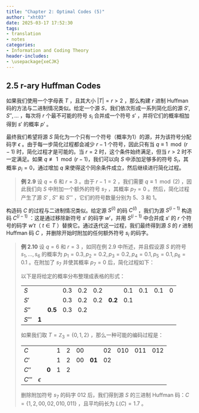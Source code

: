 ```yaml
---
title: "Chapter 2: Optimal Codes (5)"
author: "xht03"
date: 2025-03-17 17:52:30
tags:
- translation
- notes
categories:
- Information and Coding Theory
header-includes:
- \usepackage{xeCJK}
---
```


## 2.5 r-ary Huffman Codes

如果我们使用一个字母表 $T$ ，且其大小 $|T| = r > 2$ ，那么构建 $r$ 进制 Huffman 码的方法与二进制情况类似。给定一个源 $S$，我们依次形成一系列简化后的源 $S', S'', \dots$ ，每次将 $r$ 个最不可能的符号 $s_i$ 合并成一个符号 $s'$ ，并将它们的概率相加得到 $s'$ 的概率 $p'$ 。

最终我们希望将源 $S$ 简化为一个只有一个符号（概率为1）的源，并为该符号分配码字 $\epsilon$ 。由于每一步简化过程都会减少 $r - 1$ 个符号，因此只有当 $q \equiv 1 \mod (r - 1)$ 时，简化过程才是可能的。当 $r = 2$ 时，这个条件始终满足，但当 $r > 2$ 时不一定满足。如果 $q \not\equiv 1 \mod (r - 1)$，我们可以向 $S$ 中添加足够多的符号 $S_i$，其概率 $p_i = 0$，通过增加 $q$ 来使得这个同余条件成立，然后继续进行简化过程。

> **例 2.9**
> 设 $q = 6$ 和 $r = 3$ 。由于 $r - 1 = 2$ ，我们需要 $q \equiv 1 \mod (2)$ ，因此我们向 $S$ 中附加一个额外的符号 $s_7$ ，其概率 $p_7 = 0$ 。然后，简化过程产生了源 $S'$ , $S''$ 和 $S'''$ ，它们的符号数量分别为 5、3 和 1。

构造码 $C$ 的过程与二进制情况类似。给定源 $S^{(i)}$ 的码 $C^{(i)}$ ，我们为源 $S^{(i-1)}$ 构造码 $C^{(i-1)}$ ：这是通过移除新符号 $s'$ 的码字 $w'$，并用 $S^{(i-1)}$ 中合并成 $s'$ 的 $r$ 个符号的码字 $w't$（ $t \in T$ ）替换它。通过迭代这一过程，我们最终得到源 $S$ 的 $r$ 进制 Huffman 码 $C$ ，并删除开始时附加的任何额外符号 $s_i$ 的码字。

> **例 2.10**
> 设 $q = 6$ 和 $r = 3$ ，如同在例 2.9 中所述，并且假设源 $S$ 的符号 $s_1, \dots, s_6$ 的概率为 $p_1 = 0.3, p_2 = 0.2, p_3 = 0.2, p_4 = 0.1, p_5 = 0.1, p_6 = 0.1$ 。在附加了 $s_7$ 并使其概率 $p_7 = 0$ 后，简化过程如下：
>
> 以下是将给定的概率分布整理成表格的形式：
>
> |           |       |         |     |      |      |         |      |       |      |     |
> |-----------|-------|---------|-----|------|------|---------|------|-------|------|-----|
> | $S$       |       |         | 0.3 | 0.2  |  0.2 |         |  0.1 |  0.1  |  0.1 |  0  |
> | $S'$      |       |         | 0.3 | 0.2  |  0.2 | **0.2** |  0.1 |       |      |     |
> | $S''$     |       | **0.5** | 0.3 | 0.2  |      |         |      |       |      |     |
> | $S'''$    | **1** |         |     |      |      |         |      |       |      |     |
>
> 如果我们取 $T = \mathbb{Z}_3 = \{0, 1, 2\}$ ，那么一种可能的编码过程是：
>
> |           |            |         |     |      |      |         |      |       |      |     |
> |-----------|------------|---------|-----|------|------|---------|------|-------|------|-----|
> | $C$       |            |         | 1   | 2    |  00  |         |  02  |  010  |  011 | 012 |
> | $C'$      |            |         | 1   | 2    |  00  | **01**  |  02  |       |      |     |
> | $C''$     |            |  **0**  | 1   | 2    |      |         |      |       |      |     |
> | $C'''$    | $\epsilon$ |         |     |      |      |         |      |       |      |     |
>
> 删除附加符号 $s_7$ 的码字 $012$ 后，我们得到源 $S$ 的三进制 Huffman 码：$C = \{ 1, 2, 00, 02, 010, 011 \}$ ，且平均码长为 $L(C) = 1.7$ 。